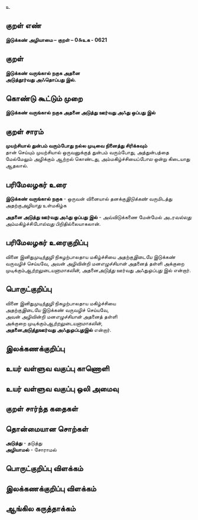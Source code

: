 உ

## குறள் எண் 

**இடுக்கண் அழியாமை – குறள் – 0௬உக - 0621**  

## குறள் 

**இடுக்கண் வருங்கால் நகுக அதனை  
அடுத்தூர்வது அஃதொப்பது இல்.**  

## கொண்டு கூட்டும் முறை

**இடுக்கண் வருங்கால் நகுக அதனை அடுத்து ஊர்வது அஃது ஒப்பது இல்**

## குறள் சாரம் 

**முயற்சியால் துன்பம் வரும்போது நல்ல முடிவை நினைத்து சிரிக்கவும்**  
தான் செய்யும் முயற்சியால் ஒருவனுக்குத் துன்பம் வரும்போது, அத்துன்பத்தை மேல்மேலும் அழிக்கும் ஆற்றல் கொண்டது, அம்மகிழ்ச்சியைப்*போல* ஒன்று கிடையாது ஆதலால்.  

## பரிமேலழகர் உரை

**இடுக்கண் வருங்கால் நகுக** - ஒருவன் வினையால் தனக்கு*இடுக்கண்* வருமிடத்து அதற்கு*அழியாது* உள்மகிழ்க  

**அதனை அடுத்து ஊர்வது அஃது ஒப்பது இல்** - அவ்விடுக்கணை மேன்மேல் அடர*வல்லது*  அம்மகிழ்ச்சி*போல்வது* பிறிதில்லையாகலான். 

## பரிமேலழகர் உரைகுறிப்பு   

வினை இனிது*முடிந்துழி* நிகழற்பாலதாய மகிழ்ச்சியை அதற்கு*இடையே* இடுக்கண் வருவழிச் செய்யவே, அவன் அழிவின்றி மன*எழுச்சியான்* அதனைத் தள்ளி அக்குறை முடிக்கும்*ஆற்றலுடையனாமாகலின்*, அதனை*அடுத்து* ஊர்வது அஃது*ஒப்பது* இல் என்றார்.    

## பொருட்குறிப்பு 

வினை இனிது*முடிந்துழி* நிகழற்பாலதாய மகிழ்ச்சியை  
அதற்கு*இடையே* இடுக்கண் வருவழிச் செய்யவே,  
அவன் அழிவின்றி மன*எழுச்சியான்* அதனைத் தள்ளி  
அக்குறை முடிக்கும்*ஆற்றலுடையனாமாகலின்*,  
**அதனை*அடுத்து*ஊர்வது அஃது*ஒப்பது*இல்** என்றார்.

## இலக்கணக்குறிப்பு  


## உயர் வள்ளுவ வகுப்பு காணொளி


## உயர் வள்ளுவ வகுப்பு ஒலி அமைவு 

 
## குறள் சார்ந்த கதைகள் 


## தொன்மையான சொற்கள்    
**அடுத்து** - தடுத்து   
**அழியாமல்** - சோராமல்


## பொருட்குறிப்பு விளக்கம்


## இலக்கணக்குறிப்பு விளக்கம்


## ஆங்கில கருத்தாக்கம் 


